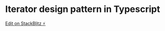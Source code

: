 # Iterator design pattern in Typescript

[Edit on StackBlitz ⚡️](https://stackblitz.com/edit/typescript-iterator)
